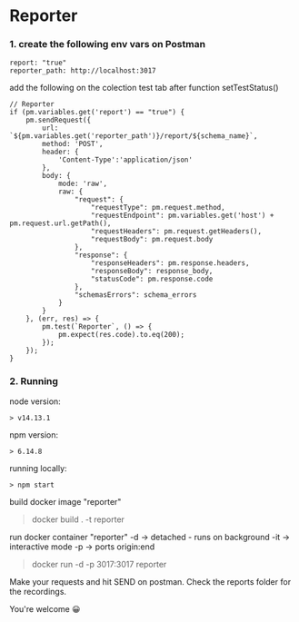 # Reporter

### 1. create the following env vars on Postman

```
report: "true"
reporter_path: http://localhost:3017
```

add the following on the colection test tab after function setTestStatus()
```
// Reporter
if (pm.variables.get('report') == "true") {
    pm.sendRequest({
        url: `${pm.variables.get('reporter_path')}/report/${schema_name}`,
        method: 'POST',
        header: {
            'Content-Type':'application/json'
        },
        body: {
            mode: 'raw',
            raw: {
                "request": {
                    "requestType": pm.request.method,
                    "requestEndpoint": pm.variables.get('host') + pm.request.url.getPath(),
                    "requestHeaders": pm.request.getHeaders(),
                    "requestBody": pm.request.body
                },
                "response": {
                    "responseHeaders": pm.response.headers,
                    "responseBody": response_body,
                    "statusCode": pm.response.code
                },
                "schemasErrors": schema_errors
            }
        }
    }, (err, res) => {
        pm.test(`Reporter`, () => {
            pm.expect(res.code).to.eq(200);
        });
    });
}
```

### 2. Running
node version:
```
> v14.13.1
```
npm version:
```
> 6.14.8
```
running locally:
```
> npm start
```

build docker image "reporter"
> docker build . -t reporter

run docker container "reporter"
-d -> detached - runs on background
-it -> interactive mode
-p -> ports origin:end
> docker run -d -p 3017:3017 reporter


Make your requests and hit SEND on postman.
Check the reports folder for the recordings.

You're welcome 😀
